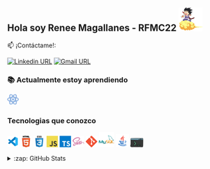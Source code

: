 ## Hola soy Renee Magallanes - RFMC22 <img src="icons/gif/goku.gif" width="55px" alt="Goku"/>

:mailbox: ¡Contáctame!:

[![Linkedin URL](https://img.shields.io/badge/-Renee-0e76a8?style=flat&labelColor=0e76a8&logo=linkedin&logoColor=white)](https://www.linkedin.com/in/reneefelipemagallanescanedo/)
[![Gmail URL](https://img.shields.io/badge/-rene22797-red?style=flat&labelColor=red&logo=gmail&logoColor=white)](mailto:rene22797@gmail.com)

### :books: Actualmente estoy aprendiendo

<code><a href="https://es.reactjs.org/" target="_blank"><img src="icons/technologies/react-30.png" width="26px" alt="react"></a></code>

### Tecnologias que conozco

<code><a href="https://code.visualstudio.com/" target="_blank"><img src="icons/technologies/vsc-96.png" width="26px" alt="visual studio code"></a></code>
<code><a href="https://developer.mozilla.org/en-US/docs/Web/HTML" target="_blank"><img src="icons/technologies/html.png" width="26px" alt="html5"></a></code>
<code><a href="https://developer.mozilla.org/en-US/docs/Web/CSS" target="_blank"><img src="icons/technologies/css.png" width="26px" alt="css"></a></code>
<code><a href="https://developer.mozilla.org/es/docs/Web/JavaScript" target="_blank"><img src="icons/technologies/javascript.png" width="26px" alt="javascript"></a></code>
<code><a href="https://www.typescriptlang.org/" target="_blank"><img src="icons/technologies/typescript.png" width="26px" alt="typescript"></a></code>
<code><a href="https://sass-lang.com/" target="_blank"><img src="icons/technologies/sass.png" width="26px" alt="sass"></a></code>
<code><a href="https://git-scm.com/" target="_blank"><img src="icons/technologies/git.png" width="26px" alt="git"></a></code>
<code><a href="https://www.mysql.com/" target="_blank"><img src="icons/technologies/mysql-96.png" width="35px" alt="mysql"></a></code>
<code><a href="https://www.java.com/en/" target="_blank"><img src="icons/technologies/java-96.png" width="30px" alt="java"></a></code>
<code><img src="icons/technologies/console-96.png" width="30px" alt="console"></code>

<details>
  <summary>:zap: GitHub Stats</summary>

<a href="https://github.com/anuraghazra/github-readme-stats">
  <img src="https://github-readme-stats.vercel.app/api?username=rfmc22&show_icons=true&locale=es&bg_color=0d1117&title_color=1f6feb&text_color=1f6feb&icon_color=39d353&hide_border=true" />
</a>
</details>